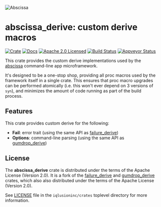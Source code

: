 ![Abscissa](https://www.iqlusion.io/img/abscissa.svg)

# abscissa_derive: custom derive macros

[![Crate][crate-image]][crate-link]
[![Docs][docs-image]][docs-link]
[![Apache 2.0 Licensed][license-image]][license-link]
[![Build Status][build-image]][build-link]
[![Appveyor Status][appveyor-image]][appveyor-link]

[crate-image]: https://img.shields.io/crates/v/abscissa_derive.svg
[crate-link]: https://crates.io/crates/abscissa_derive
[docs-image]: https://docs.rs/abscissa_derive/badge.svg
[docs-link]: https://docs.rs/abscissa_derive/
[build-image]: https://circleci.com/gh/iqlusioninc/crates.svg?style=shield
[build-link]: https://circleci.com/gh/iqlusioninc/crates
[appveyor-image]: https://ci.appveyor.com/api/projects/status/1ua33q2njho24e9h?svg=true
[appveyor-link]: https://ci.appveyor.com/project/tony-iqlusion/crates
[license-image]: https://img.shields.io/badge/license-Apache2.0-blue.svg
[license-link]: https://github.com/iqlusioninc/crates/blob/master/LICENSE

This crate provides the custom derive implementations used by the
[abscissa] command-line app microframework.

It's designed to be a one-stop shop, providing all proc macros used by the
framework itself in a single crate. This ensures that proc macro upgrades
can be performed atomically (i.e. this won't ever depend on 3 versions of
`syn`), and minimizes the amount of code running as part of the build process.

[abscissa]: https://github.com/iqlusioninc/crates/tree/master/abscissa

## Features

This crate provides custom derive for the following:

* **Fail**: error trait (using the same API as [failure_derive])
* **Options**: command-line parsing (using the same API as [gumdrop_derive])

[failure_derive]: https://github.com/withoutboats/failure_derive
[gumdrop_derive]: https://github.com/murarth/gumdrop

## License

The **abscissa_derive** crate is distributed under the terms of the
Apache License (Version 2.0). It is a fork of the [failure_derive]
and [gumdrop_derive] crates, which also also distributed under the
terms of the Apache License (Version 2.0).

See [LICENSE] file in the `iqlusioninc/crates` toplevel directory for more
information.

[LICENSE]: https://github.com/iqlusioninc/crates/blob/master/LICENSE
